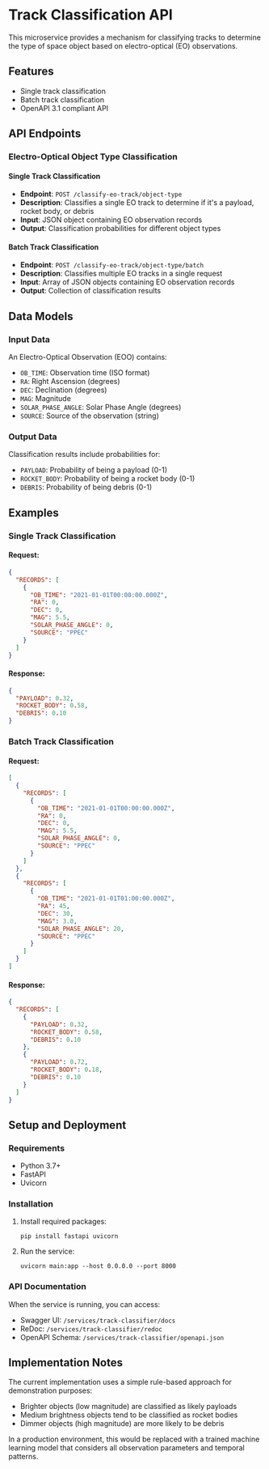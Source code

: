 # Track Classification API

This microservice provides a mechanism for classifying tracks to determine the type of space object based on electro-optical (EO) observations.

## Features

- Single track classification
- Batch track classification
- OpenAPI 3.1 compliant API

## API Endpoints

### Electro-Optical Object Type Classification

#### Single Track Classification
- **Endpoint**: `POST /classify-eo-track/object-type`
- **Description**: Classifies a single EO track to determine if it's a payload, rocket body, or debris
- **Input**: JSON object containing EO observation records
- **Output**: Classification probabilities for different object types

#### Batch Track Classification
- **Endpoint**: `POST /classify-eo-track/object-type/batch`
- **Description**: Classifies multiple EO tracks in a single request
- **Input**: Array of JSON objects containing EO observation records
- **Output**: Collection of classification results

## Data Models

### Input Data

An Electro-Optical Observation (EOO) contains:
- `OB_TIME`: Observation time (ISO format)
- `RA`: Right Ascension (degrees)
- `DEC`: Declination (degrees)
- `MAG`: Magnitude
- `SOLAR_PHASE_ANGLE`: Solar Phase Angle (degrees)
- `SOURCE`: Source of the observation (string)

### Output Data

Classification results include probabilities for:
- `PAYLOAD`: Probability of being a payload (0-1)
- `ROCKET_BODY`: Probability of being a rocket body (0-1)
- `DEBRIS`: Probability of being debris (0-1)

## Examples

### Single Track Classification

#### Request:

```json
{
  "RECORDS": [
    {
      "OB_TIME": "2021-01-01T00:00:00.000Z",
      "RA": 0,
      "DEC": 0,
      "MAG": 5.5,
      "SOLAR_PHASE_ANGLE": 0,
      "SOURCE": "PPEC"
    }
  ]
}
```

#### Response:

```json
{
  "PAYLOAD": 0.32,
  "ROCKET_BODY": 0.58,
  "DEBRIS": 0.10
}
```

### Batch Track Classification

#### Request:

```json
[
  {
    "RECORDS": [
      {
        "OB_TIME": "2021-01-01T00:00:00.000Z",
        "RA": 0,
        "DEC": 0,
        "MAG": 5.5,
        "SOLAR_PHASE_ANGLE": 0,
        "SOURCE": "PPEC"
      }
    ]
  },
  {
    "RECORDS": [
      {
        "OB_TIME": "2021-01-01T01:00:00.000Z",
        "RA": 45,
        "DEC": 30,
        "MAG": 3.0,
        "SOLAR_PHASE_ANGLE": 20,
        "SOURCE": "PPEC"
      }
    ]
  }
]
```

#### Response:

```json
{
  "RECORDS": [
    {
      "PAYLOAD": 0.32,
      "ROCKET_BODY": 0.58,
      "DEBRIS": 0.10
    },
    {
      "PAYLOAD": 0.72,
      "ROCKET_BODY": 0.18,
      "DEBRIS": 0.10
    }
  ]
}
```

## Setup and Deployment

### Requirements

- Python 3.7+
- FastAPI
- Uvicorn

### Installation

1. Install required packages:
   ```
   pip install fastapi uvicorn
   ```

2. Run the service:
   ```
   uvicorn main:app --host 0.0.0.0 --port 8000
   ```

### API Documentation

When the service is running, you can access:
- Swagger UI: `/services/track-classifier/docs`
- ReDoc: `/services/track-classifier/redoc`
- OpenAPI Schema: `/services/track-classifier/openapi.json`

## Implementation Notes

The current implementation uses a simple rule-based approach for demonstration purposes:
- Brighter objects (low magnitude) are classified as likely payloads
- Medium brightness objects tend to be classified as rocket bodies
- Dimmer objects (high magnitude) are more likely to be debris

In a production environment, this would be replaced with a trained machine learning model that considers all observation parameters and temporal patterns. 